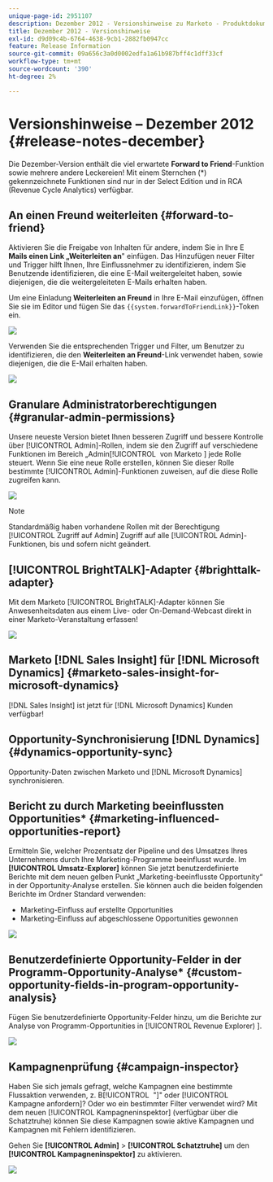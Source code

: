 ```yaml
---
unique-page-id: 2951107
description: Dezember 2012 - Versionshinweise zu Marketo - Produktdokumentation
title: Dezember 2012 - Versionshinweise
exl-id: d9d09c4b-6764-4638-9cb1-2882fb0947cc
feature: Release Information
source-git-commit: 09a656c3a0d0002edfa1a61b987bff4c1dff33cf
workflow-type: tm+mt
source-wordcount: '390'
ht-degree: 2%

---
```


# Versionshinweise – Dezember 2012 {#release-notes-december}

Die Dezember-Version enthält die viel erwartete **Forward to Friend**-Funktion sowie mehrere andere Leckereien! Mit einem Sternchen (&#42;) gekennzeichnete Funktionen sind nur in der Select Edition und in RCA (Revenue Cycle Analytics) verfügbar.

## An einen Freund weiterleiten {#forward-to-friend}

Aktivieren Sie die Freigabe von Inhalten für andere, indem Sie in Ihre E **Mails einen Link „Weiterleiten an**&quot; einfügen. Das Hinzufügen neuer Filter und Trigger hilft Ihnen, Ihre Einflussnehmer zu identifizieren, indem Sie Benutzende identifizieren, die eine E-Mail weitergeleitet haben, sowie diejenigen, die die weitergeleiteten E-Mails erhalten haben.

Um eine Einladung **Weiterleiten an Freund** in Ihre E-Mail einzufügen, öffnen Sie sie im Editor und fügen Sie das `{{system.forwardToFriendLink}}`-Token ein.

![](assets/image2014-9-23-10-3a50-3a45.png)

Verwenden Sie die entsprechenden Trigger und Filter, um Benutzer zu identifizieren, die den **Weiterleiten an Freund**-Link verwendet haben, sowie diejenigen, die die E-Mail erhalten haben.

![](assets/image2014-9-23-10-3a50-3a56.png)

## Granulare Administratorberechtigungen {#granular-admin-permissions}

Unsere neueste Version bietet Ihnen besseren Zugriff und bessere Kontrolle über [!UICONTROL Admin]-Rollen, indem sie den Zugriff auf verschiedene Funktionen im Bereich „Admin[!UICONTROL &#x200B; von Marketo &#x200B;] jede Rolle steuert. Wenn Sie eine neue Rolle erstellen, können Sie dieser Rolle bestimmte [!UICONTROL Admin]-Funktionen zuweisen, auf die diese Rolle zugreifen kann.

![](assets/image2014-9-23-10-3a51-3a18.png)

>[!NOTE]
>
>Standardmäßig haben vorhandene Rollen mit der Berechtigung [!UICONTROL Zugriff auf Admin] Zugriff auf alle [!UICONTROL Admin]-Funktionen, bis und sofern nicht geändert.

## [!UICONTROL BrightTALK]-Adapter {#brighttalk-adapter}

Mit dem Marketo [!UICONTROL BrightTALK]-Adapter können Sie Anwesenheitsdaten aus einem Live- oder On-Demand-Webcast direkt in einer Marketo-Veranstaltung erfassen!

![](assets/image2014-9-23-10-3a51-3a31.png)

## Marketo [!DNL Sales Insight] für [!DNL Microsoft Dynamics] {#marketo-sales-insight-for-microsoft-dynamics}

[!DNL Sales Insight] ist jetzt für [!DNL Microsoft Dynamics] Kunden verfügbar!

## Opportunity-Synchronisierung [!DNL Dynamics] {#dynamics-opportunity-sync}

Opportunity-Daten zwischen Marketo und [!DNL Microsoft Dynamics] synchronisieren.

## Bericht zu durch Marketing beeinflussten Opportunities&#42; {#marketing-influenced-opportunities-report}

Ermitteln Sie, welcher Prozentsatz der Pipeline und des Umsatzes Ihres Unternehmens durch Ihre Marketing-Programme beeinflusst wurde. Im **[!UICONTROL Umsatz-Explorer]** können Sie jetzt benutzerdefinierte Berichte mit dem neuen gelben Punkt „Marketing-beeinflusste Opportunity“ in der Opportunity-Analyse erstellen. Sie können auch die beiden folgenden Berichte im Ordner Standard verwenden:

* Marketing-Einfluss auf erstellte Opportunities
* Marketing-Einfluss auf abgeschlossene Opportunities gewonnen

![](assets/image2014-9-23-10-3a52-3a11.png)

## Benutzerdefinierte Opportunity-Felder in der Programm-Opportunity-Analyse&#42; {#custom-opportunity-fields-in-program-opportunity-analysis}

Fügen Sie benutzerdefinierte Opportunity-Felder hinzu, um die Berichte zur Analyse von Programm-Opportunities in [!UICONTROL Revenue Explorer) &#x200B;].

![](assets/image2014-9-23-10-3a52-3a23.png)

## Kampagnenprüfung {#campaign-inspector}

Haben Sie sich jemals gefragt, welche Kampagnen eine bestimmte Flussaktion verwenden, z. B[!UICONTROL &#x200B; &quot;]&quot; oder [!UICONTROL Kampagne anfordern]? Oder wo ein bestimmter Filter verwendet wird? Mit dem neuen [!UICONTROL Kampagneninspektor] (verfügbar über die Schatztruhe) können Sie diese Kampagnen sowie aktive Kampagnen und Kampagnen mit Fehlern identifizieren.

Gehen Sie **[!UICONTROL Admin]** > **[!UICONTROL Schatztruhe]** um den **[!UICONTROL Kampagneninspektor]** zu aktivieren.

![](assets/image2014-9-23-10-3a52-3a39.png)
